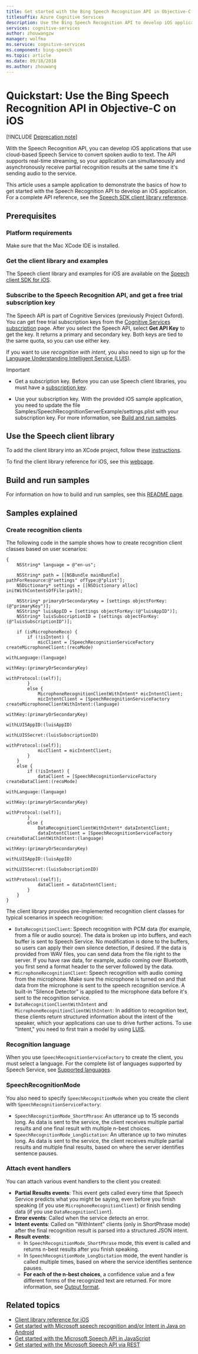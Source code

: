 ```yaml
---
title: Get started with the Bing Speech Recognition API in Objective-C on iOS | Microsoft Docs
titlesuffix: Azure Cognitive Services
description: Use the Bing Speech Recognition API to develop iOS applications that convert spoken audio to text.
services: cognitive-services
author: zhouwangzw
manager: wolfma
ms.service: cognitive-services
ms.component: bing-speech
ms.topic: article
ms.date: 09/18/2018
ms.author: zhouwang
---
```

# Quickstart: Use the Bing Speech Recognition API in Objective-C on iOS

[!INCLUDE [Deprecation note](../../../../includes/cognitive-services-bing-speech-api-deprecation-note.md)]

With the Speech Recognition API, you can develop iOS applications that use cloud-based Speech Service to convert spoken audio to text. The API supports real-time streaming, so your application can simultaneously and asynchronously receive partial recognition results at the same time it's sending audio to the service.

This article uses a sample application to demonstrate the basics of how to get started with the  Speech Recognition API to develop an iOS application. For a complete API reference, see the [Speech SDK client library reference](https://cdn.rawgit.com/Microsoft/Cognitive-Speech-STT-iOS/master/com.Microsoft.SpeechSDK-1_0-for-iOS.docset/Contents/Resources/Documents/index.html).

## Prerequisites

### Platform requirements

Make sure that the Mac XCode IDE is installed.

### Get the client library and examples

The Speech client library and examples for iOS are available on the [Speech client SDK for iOS](https://github.com/microsoft/cognitive-speech-stt-ios).

### Subscribe to the Speech Recognition API, and get a free trial subscription key

The Speech API is part of Cognitive Services (previously Project Oxford). You can get free trial subscription keys from the [Cognitive Services subscription](https://azure.microsoft.com/try/cognitive-services/) page. After you select the Speech API, select **Get API Key** to get the key. It returns a primary and secondary key. Both keys are tied to the same quota, so you can use either key.

If you want to use *recognition with intent*, you also need to sign up for the [Language Understanding Intelligent Service (LUIS)](https://azure.microsoft.com/services/cognitive-services/language-understanding-intelligent-service/).

> [!IMPORTANT]
> * Get a subscription key. Before you can use Speech client libraries, you must have a [subscription key](https://azure.microsoft.com/try/cognitive-services/).
>
> * Use your subscription key. With the provided iOS sample application, you need to update the file Samples/SpeechRecognitionServerExample/settings.plist with your subscription key. For more information, see [Build and run samples](#build-and-run-samples).

## Use the Speech client library

To add the client library into an XCode project, follow these [instructions](https://github.com/Azure-Samples/Cognitive-Speech-STT-iOS#the-client-library).

To find the client library reference for iOS, see this [webpage](https://cdn.rawgit.com/Microsoft/Cognitive-Speech-STT-iOS/master/com.Microsoft.SpeechSDK-1_0-for-iOS.docset/Contents/Resources/Documents/index.html).

## Build and run samples

For information on how to build and run samples, see this [README page](https://github.com/Azure-Samples/Cognitive-Speech-STT-iOS#the-sample).

## Samples explained

### Create recognition clients

The following code in the sample shows how to create recognition client classes based on user scenarios:

```
{
    NSString* language = @"en-us";

    NSString* path = [[NSBundle mainBundle] pathForResource:@"settings" ofType:@"plist"];
    NSDictionary* settings = [[NSDictionary alloc] initWithContentsOfFile:path];

    NSString* primaryOrSecondaryKey = [settings objectForKey:(@"primaryKey")];
    NSString* luisAppID = [settings objectForKey:(@"luisAppID")];
    NSString* luisSubscriptionID = [settings objectForKey:(@"luisSubscriptionID")];

    if (isMicrophoneReco) {
        if (!isIntent) {
            micClient = [SpeechRecognitionServiceFactory createMicrophoneClient:(recoMode)
                                                                   withLanguage:(language)
                                                                        withKey:(primaryOrSecondaryKey)
                                                                   withProtocol:(self)];
        }
        else {
            MicrophoneRecognitionClientWithIntent* micIntentClient;
            micIntentClient = [SpeechRecognitionServiceFactory createMicrophoneClientWithIntent:(language)
                                                                                        withKey:(primaryOrSecondaryKey)
                                                                                  withLUISAppID:(luisAppID)
                                                                                 withLUISSecret:(luisSubscriptionID)
                                                                                   withProtocol:(self)];
            micClient = micIntentClient;
        }
    }
    else {
        if (!isIntent) {
            dataClient = [SpeechRecognitionServiceFactory createDataClient:(recoMode)
                                                              withLanguage:(language)
                                                                   withKey:(primaryOrSecondaryKey)
                                                              withProtocol:(self)];
        }
        else {
            DataRecognitionClientWithIntent* dataIntentClient;
            dataIntentClient = [SpeechRecognitionServiceFactory createDataClientWithIntent:(language)
                                                                                   withKey:(primaryOrSecondaryKey)
                                                                             withLUISAppID:(luisAppID)
                                                                            withLUISSecret:(luisSubscriptionID)
                                                                              withProtocol:(self)];
            dataClient = dataIntentClient;
        }
    }
}

```

The client library provides pre-implemented recognition client classes for typical scenarios in speech recognition:

* `DataRecognitionClient`: Speech recognition with PCM data (for example, from a file or audio source). The data is broken up into buffers, and each buffer is sent to Speech Service. No modification is done to the buffers, so users can apply their own silence detection, if desired. If the data is provided from WAV files, you can send data from the file right to the server. If you have raw data, for example, audio coming over Bluetooth, you first send a format header to the server followed by the data.
* `MicrophoneRecognitionClient`: Speech recognition with audio coming from the microphone. Make sure the microphone is turned on and that data from the microphone is sent to the speech recognition service. A built-in "Silence Detector" is applied to the microphone data before it's sent to the recognition service.
* `DataRecognitionClientWithIntent` and `MicrophoneRecognitionClientWithIntent`: In addition to recognition text, these clients return structured information about the intent of the speaker, which your applications can use to drive further actions. To use "Intent," you need to first train a model by using [LUIS](https://azure.microsoft.com/services/cognitive-services/language-understanding-intelligent-service/).

### Recognition language

When you use `SpeechRecognitionServiceFactory` to create the client, you must select a language. For the complete list of languages supported by Speech Service, see [Supported languages](../API-Reference-REST/supportedlanguages.md).

### SpeechRecognitionMode

You also need to specify `SpeechRecognitionMode` when you create the client with `SpeechRecognitionServiceFactory`:

* `SpeechRecognitionMode_ShortPhrase`: An utterance up to 15 seconds long. As data is sent to the service, the client receives multiple partial results and one final result with multiple n-best choices.
* `SpeechRecognitionMode_LongDictation`: An utterance up to two minutes long. As data is sent to the service, the client receives multiple partial results and multiple final results, based on where the server identifies sentence pauses.

### Attach event handlers

You can attach various event handlers to the client you created:

* **Partial Results events**: This event gets called every time that Speech Service predicts what you might be saying, even before you finish speaking (if you use `MicrophoneRecognitionClient`) or finish sending data (if you use `DataRecognitionClient`).
* **Error events**: Called when the service detects an error.
* **Intent events**: Called on "WithIntent" clients (only in ShortPhrase mode) after the final recognition result is parsed into a structured JSON intent.
* **Result events**:
  * In `SpeechRecognitionMode_ShortPhrase` mode, this event is called and returns n-best results after you finish speaking.
  * In `SpeechRecognitionMode_LongDictation` mode, the event handler is called multiple times, based on where the service identifies sentence pauses.
  * **For each of the n-best choices**, a confidence value and a few different forms of the recognized text are returned. For more information, see [Output format](../Concepts.md#output-format).

## Related topics

* [Client library reference for iOS](https://cdn.rawgit.com/Microsoft/Cognitive-Speech-STT-iOS/master/com.Microsoft.SpeechSDK-1_0-for-iOS.docset/Contents/Resources/Documents/index.html)
* [Get started with Microsoft speech recognition and/or Intent in Java on Android](GetStartedJavaAndroid.md)
* [Get started with the Microsoft Speech API in JavaScript](GetStartedJSWebsockets.md)
* [Get started with the Microsoft Speech API via REST](GetStartedREST.md)
